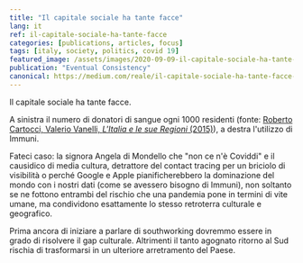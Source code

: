 ```yaml
---
title: "Il capitale sociale ha tante facce"
lang: it
ref: il-capitale-sociale-ha-tante-facce
categories: [publications, articles, focus]
tags: [italy, society, politics, covid 19]
featured_image: /assets/images/2020-09-09-il-capitale-sociale-ha-tante-facce.jpg
publication: "Eventual Consistency"
canonical: https://medium.com/reale/il-capitale-sociale-ha-tante-facce-96b3e8063537
---
```


Il capitale sociale ha tante facce.

A sinistra il numero di donatori di sangue ogni 1000 residenti (fonte: [Roberto Cartocci, Valerio Vanelli, *L'Italia e le sue Regioni* (2015)](http://www.treccani.it/enciclopedia/una-mappa-del-capitale-sociale-e-della-cultura-civica-in-italia_%28L%27Italia-e-le-sue-Regioni%29/)), a destra l'utilizzo di Immuni.

Fateci caso: la signora Angela di Mondello che "non ce n'è Coviddi" e il causidico di media cultura, detrattore del contact tracing per un briciolo di visibilità o perché Google e Apple pianificherebbero la dominazione del mondo con i nostri dati (come se avessero bisogno di Immuni), non soltanto se ne fottono entrambi del rischio che una pandemia pone in termini di vite umane, ma condividono esattamente lo stesso retroterra culturale e geografico.

Prima ancora di iniziare a parlare di southworking dovremmo essere in grado di risolvere il gap culturale. Altrimenti il tanto agognato ritorno al Sud rischia di trasformarsi in un ulteriore arretramento del Paese.
